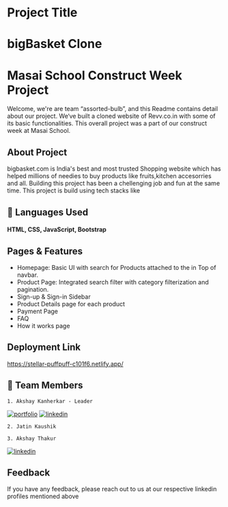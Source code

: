 # Project Title

# bigBasket Clone

# Masai School Construct Week Project

Welcome, we're are team “assorted-bulb”, and this Readme contains detail about our project. We‘ve built a cloned website of Revv.co.in with some of its basic functionalities. This overall project was a part of our construct week at Masai School.


## About Project
bigbasket.com is India's best and most trusted Shopping website which has helped millions of needies to buy products like fruits,kitchen accesorries and all. Building this project has been a chellenging job and fun at the same time. This project is build using tech stacks like <br />

## 🚀 Languages Used
#### HTML, CSS, JavaScript, Bootstrap 

## Pages & Features

- Homepage: Basic UI with search for Products attached to the in Top of navbar.
- Product Page: Integrated search filter with category filterization and pagination.
- Sign-up & Sign-in Sidebar
- Product Details page for each product
- Payment Page
- FAQ 
- How it works page

## Deployment Link

https://stellar-puffpuff-c101f6.netlify.app/

## 🔗 Team Members
    1. Akshay Kanherkar - Leader
[![portfolio](https://img.shields.io/badge/my_portfolio-000?style=for-the-badge&logo=ko-fi&logoColor=white)](https://akshay-kanherkar.netlify.app)
[![linkedin](https://img.shields.io/badge/linkedin-0A66C2?style=for-the-badge&logo=linkedin&logoColor=white)](https://www.linkedin.com/in/akshay-kanherkar-0178531b1/)
    
    2. Jatin Kaushik
    
    3. Akshay Thakur
[![linkedin](https://img.shields.io/badge/linkedin-0A66C2?style=for-the-badge&logo=linkedin&logoColor=white)](https://www.linkedin.com/in/akshay-thakur-970b53226/)
    

## Feedback

If you have any feedback, please reach out to us at our respective linkedin profiles mentioned above

